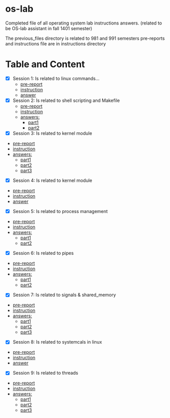 # os-lab
Completed file of all operating system lab instructions answers. (related to be OS-lab assistant in fall 1401 semester)

The previous_files directory is related to 981 and 991 semesters
pre-reports and instructions file are in instructions directory

# Table and Content
- [x] Session 1: Is related to linux commands...
  - [pre-report](new_files/instructions/Lab1/OSlab1_linuxIntro.pdf)
  - [instruction](new_files/instructions/Lab1/OSlab1_instructions_ECE_IUT.pdf)
  - [answer](new_files/s01)
- [x] Session 2: Is related to shell scripting and Makefile
  - [pre-report](new_files/instructions/Lab2/OSlab2_scripts_ECE_IUT.pdf)
  - [instruction](new_files/instructions/Lab2/OSlab2_instructions_ECE_IUT.pdf)
  - [answers:](new_files/s02)
    - [part1](new_files/s02/part1/script.sh)
    - [part2](new_files/s02/part2)
- [x]  Session 3: Is related to kernel module
  - [pre-report](new_files/instructions/Lab3/OSlab3_kernel_module_ECE_IUT.pdf)
  - [instruction](new_files/instructions/Lab3/OSLab_3_instructions_ECE_IUT.pdf)
  - [answers:](new_files/s03)
    - [part1](new_files/s03/part1)
    - [part2](new_files/s03/part2)
    - [part3](new_files/s03/part3/configure.sh)
- [x]  Session 4: Is related to kernel module
  - [pre-report](new_files/instructions/Lab4/OSlab4_kernel_module_ECE_IUT.pdf)
  - [instruction](new_files/instructions/Lab4/OSLab_4_instructions_ECE_IUT.pdf)
  - [answer](new_files/s04)
- [x]  Session 5: Is related to process management
  - [pre-report](new_files/instructions/Lab5/OSlab5_process_ECE_IUT.pdf)
  - [instruction](new_files/instructions/Lab5/OSlab5_instructions_ECE_IUT.pdf)
  - [answers:](new_files/s05)
    - [part1](new_files/s05/part1)
    - [part2](new_files/s05/part2)
- [x]  Session 6: Is related to pipes
  - [pre-report](new_files/instructions/Lab6/OSLab6_IPC_pipes_ECE_IUT.pdf)
  - [instruction](new_files/instructions/Lab6/OSLab6_instructions_ECE_IUT.pdf)
  - [answers:](new_files/s06)
    - [part1](new_files/s06/Q1.c)
    - [part2](new_files/s06/Q2-struct-version/)
- [x]  Session 7: Is related to signals & shared_memory
  - [pre-report](new_files/instructions/Lab7/OSLab7_signals_ECE_IUT.pdf)
  - [instruction](new_files/instructions/Lab7/OSLab7_instructions(v2)_ECE_IUT.pdf)
  - [answers:](new_files/s07)
    - [part1](new_files/s07/part1)
    - [part2](new_files/s07/part2/main.c)
    - [part3](new_files/s07/part3/main.c)
- [x]  Session 8: Is related to systemcals in linux
  - [pre-report](new_files/instructions/Lab8/OSlab8_system_call_ECE_IUT.pdf)
  - [instruction](new_files/instructions/Lab8/OSLab8_instructions_ECE_IUT.pdf)
  - [answer](new_files/s08) 
- [x]  Session 9:  Is related to threads
  - [pre-report](new_files/instructions/Lab9/OSLab9_IPC_threads_ECE_IUT.pdf)
  - [instruction](new_files/instructions/Lab9/OSLab9_instructions_ECE_IUT.pdf)
  - [answers:](new_files/s09)
    - [part1](new_files/s09/part1/main.c)
    - [part2](new_files/s09/part2/main.c)
    - [part3](new_files/s09/part3/main.c)
